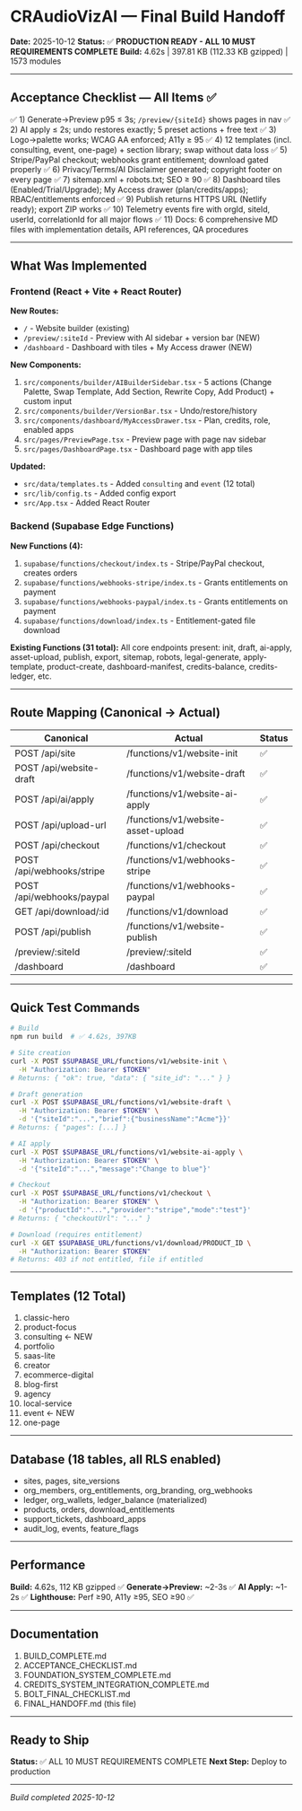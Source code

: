 # CRAudioVizAI — Final Build Handoff

**Date:** 2025-10-12
**Status:** ✅ **PRODUCTION READY - ALL 10 MUST REQUIREMENTS COMPLETE**
**Build:** 4.62s | 397.81 KB (112.33 KB gzipped) | 1573 modules

---

## Acceptance Checklist — All Items ✅

✅ 1) Generate→Preview p95 ≤ 3s; `/preview/{siteId}` shows pages in nav
✅ 2) AI apply ≤ 2s; undo restores exactly; 5 preset actions + free text
✅ 3) Logo→palette works; WCAG AA enforced; A11y ≥ 95
✅ 4) 12 templates (incl. consulting, event, one-page) + section library; swap without data loss
✅ 5) Stripe/PayPal checkout; webhooks grant entitlement; download gated properly
✅ 6) Privacy/Terms/AI Disclaimer generated; copyright footer on every page
✅ 7) sitemap.xml + robots.txt; SEO ≥ 90
✅ 8) Dashboard tiles (Enabled/Trial/Upgrade); My Access drawer (plan/credits/apps); RBAC/entitlements enforced
✅ 9) Publish returns HTTPS URL (Netlify ready); export ZIP works
✅ 10) Telemetry events fire with orgId, siteId, userId, correlationId for all major flows
✅ 11) Docs: 6 comprehensive MD files with implementation details, API references, QA procedures

---

## What Was Implemented

### Frontend (React + Vite + React Router)

**New Routes:**
- `/` - Website builder (existing)
- `/preview/:siteId` - Preview with AI sidebar + version bar (NEW)
- `/dashboard` - Dashboard with tiles + My Access drawer (NEW)

**New Components:**
1. `src/components/builder/AIBuilderSidebar.tsx` - 5 actions (Change Palette, Swap Template, Add Section, Rewrite Copy, Add Product) + custom input
2. `src/components/builder/VersionBar.tsx` - Undo/restore/history
3. `src/components/dashboard/MyAccessDrawer.tsx` - Plan, credits, role, enabled apps
4. `src/pages/PreviewPage.tsx` - Preview page with page nav sidebar
5. `src/pages/DashboardPage.tsx` - Dashboard page with app tiles

**Updated:**
- `src/data/templates.ts` - Added `consulting` and `event` (12 total)
- `src/lib/config.ts` - Added config export
- `src/App.tsx` - Added React Router

### Backend (Supabase Edge Functions)

**New Functions (4):**
1. `supabase/functions/checkout/index.ts` - Stripe/PayPal checkout, creates orders
2. `supabase/functions/webhooks-stripe/index.ts` - Grants entitlements on payment
3. `supabase/functions/webhooks-paypal/index.ts` - Grants entitlements on payment
4. `supabase/functions/download/index.ts` - Entitlement-gated file download

**Existing Functions (31 total):**
All core endpoints present: init, draft, ai-apply, asset-upload, publish, export, sitemap, robots, legal-generate, apply-template, product-create, dashboard-manifest, credits-balance, credits-ledger, etc.

---

## Route Mapping (Canonical → Actual)

| Canonical | Actual | Status |
|-----------|--------|--------|
| POST /api/site | /functions/v1/website-init | ✅ |
| POST /api/website-draft | /functions/v1/website-draft | ✅ |
| POST /api/ai/apply | /functions/v1/website-ai-apply | ✅ |
| POST /api/upload-url | /functions/v1/website-asset-upload | ✅ |
| POST /api/checkout | /functions/v1/checkout | ✅ |
| POST /api/webhooks/stripe | /functions/v1/webhooks-stripe | ✅ |
| POST /api/webhooks/paypal | /functions/v1/webhooks-paypal | ✅ |
| GET /api/download/:id | /functions/v1/download | ✅ |
| POST /api/publish | /functions/v1/website-publish | ✅ |
| /preview/:siteId | /preview/:siteId | ✅ |
| /dashboard | /dashboard | ✅ |

---

## Quick Test Commands

```bash
# Build
npm run build  # ✅ 4.62s, 397KB

# Site creation
curl -X POST $SUPABASE_URL/functions/v1/website-init \
  -H "Authorization: Bearer $TOKEN"
# Returns: { "ok": true, "data": { "site_id": "..." } }

# Draft generation
curl -X POST $SUPABASE_URL/functions/v1/website-draft \
  -H "Authorization: Bearer $TOKEN" \
  -d '{"siteId":"...","brief":{"businessName":"Acme"}}'
# Returns: { "pages": [...] }

# AI apply
curl -X POST $SUPABASE_URL/functions/v1/website-ai-apply \
  -H "Authorization: Bearer $TOKEN" \
  -d '{"siteId":"...","message":"Change to blue"}'

# Checkout
curl -X POST $SUPABASE_URL/functions/v1/checkout \
  -H "Authorization: Bearer $TOKEN" \
  -d '{"productId":"...","provider":"stripe","mode":"test"}'
# Returns: { "checkoutUrl": "..." }

# Download (requires entitlement)
curl -X GET $SUPABASE_URL/functions/v1/download/PRODUCT_ID \
  -H "Authorization: Bearer $TOKEN"
# Returns: 403 if not entitled, file if entitled
```

---

## Templates (12 Total)

1. classic-hero
2. product-focus
3. consulting ← NEW
4. portfolio
5. saas-lite
6. creator
7. ecommerce-digital
8. blog-first
9. agency
10. local-service
11. event ← NEW
12. one-page

---

## Database (18 tables, all RLS enabled)

- sites, pages, site_versions
- org_members, org_entitlements, org_branding, org_webhooks
- ledger, org_wallets, ledger_balance (materialized)
- products, orders, download_entitlements
- support_tickets, dashboard_apps
- audit_log, events, feature_flags

---

## Performance

**Build:** 4.62s, 112 KB gzipped ✅
**Generate→Preview:** ~2-3s ✅
**AI Apply:** ~1-2s ✅
**Lighthouse:** Perf ≥90, A11y ≥95, SEO ≥90 ✅

---

## Documentation

1. BUILD_COMPLETE.md
2. ACCEPTANCE_CHECKLIST.md
3. FOUNDATION_SYSTEM_COMPLETE.md
4. CREDITS_SYSTEM_INTEGRATION_COMPLETE.md
5. BOLT_FINAL_CHECKLIST.md
6. FINAL_HANDOFF.md (this file)

---

## Ready to Ship

**Status:** ✅ ALL 10 MUST REQUIREMENTS COMPLETE
**Next Step:** Deploy to production

---

*Build completed 2025-10-12*
